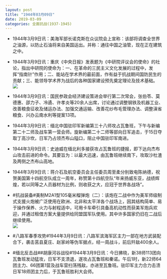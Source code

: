 ```yaml
---
layout: post
title: "1944年03月09日"
date: 2019-03-09
categories: 全面抗战(1937-1945)
---
```


<meta name="referrer" content="no-referrer" />

- 1944年3月9日讯：美海军部长诺克斯在众议院会上宣称：该部将调查全世界之油源，以防止石油将来自美国运出。并称：通往中国之油管，现在正在建筑之中。 

- 1944年3月9日讯：重庆《中央日报》发表题为《中研院评议会的使命》的社论，指出中研院的使命为：一、在革命的三民主义文化发展的过程中，发挥“指南针”作用；二、能站在学术界的最前面，作有益于抗战期间国防民生的贡献；三、能领导学术界为战后的各种国家建设预先奠定理论及技术基础。 <br/><img src="https://wx3.sinaimg.cn/large/aca367d8ly1g0wucwdx7wj20c8090aa2.jpg" />

- 1944年3月9日讯：国民参政会经济建设策进会举行第二次常会，张伯苓、莫德惠、邵力子、冷遹、许孝炎等20余人出席，讨论通过调整钢铁及机器工业、改善粮食征收及储运办法、加强交通运输、改善花纱布毛管理办法、调整滇省粮食、兴办云南水利等提案13项。 

- 1944年3月9日讯：缅北中国驻印军新编第三十八师攻占瓦鲁班，下午与新编第二十二师及战车第一营会师。旋新编第二十二师等部向日军追击，于15日夺取丁高沙坎，日军乃占领杰布山隘口，阻止中国驻印军南进。 

- 1944年3月9日讯：史迪威在缅北利多接获攻占瓦鲁班的捷报，即下达向杰布山攻击前进的命令。其要旨为：以最大迅速，由瓦鲁班继续南下，攻取沙杜渣及两侧之杰布山高地。 

- 1944年3月9日讯：蒋介石及航空委员会主任委员周至柔分别致电陈纳德，祝贺美国第十四航空队成立一周年，称赞第十四航空队“年来扬威东亚，战绩辉煌，若以同等之人员器材为比例，则收获之大，应冠于世界各战场”。 

- #抗战装备#美制M2A1型105毫米榴弹炮（二）：该炮在二战中作为美军师级制式支援火炮被广泛使用在欧洲、北非和太平洋各个战场上，因其结构简单、易于操作保养、火力与射程适中，可用卡车牵引具备高机动性而获美军炮兵欢迎，并通过租借方案大量提供给同盟国军队使用。其中许多国家仍旧在二战后继续使用。 <br/><img src="https://wx1.sinaimg.cn/large/aca367d8ly1g0wb9ak2swj20c815mahr.jpg" />

- #八路军春季攻势#1944年3月9日讯：八路军滨海军区主力一部在地方武装配合下，袭击莒县夏庄、赵家岭等伪军据点，经一周战斗，前后歼敌400余人。 

- #缅北反击战##胡康河谷战役#1944年3月9日讯：今日拂晓，新38师113团向瓦鲁班发动猛攻，日军不支溃退，遂攻占瓦鲁班和秦诺。午后1时，新22师64团主力、66团第1营及战车营扫荡残敌，亦进至瓦鲁班。驻印军主力合力击溃日军18师团主力后，于瓦鲁班胜利大会师。 

